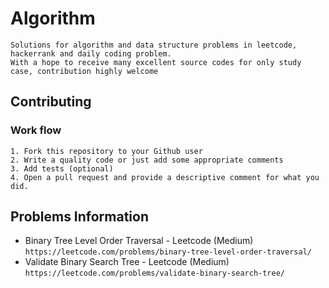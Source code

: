 # Algorithm
```
Solutions for algorithm and data structure problems in leetcode, hackerrank and daily coding problem. 
With a hope to receive many excellent source codes for only study case, contribution highly welcome
```
## Contributing
### Work flow
```
1. Fork this repository to your Github user
2. Write a quality code or just add some appropriate comments
3. Add tests (optional)
4. Open a pull request and provide a descriptive comment for what you did.
```

## Problems Information
* Binary Tree Level Order Traversal - Leetcode (Medium) 
``https://leetcode.com/problems/binary-tree-level-order-traversal/``
* Validate Binary Search Tree - Leetcode (Medium)
``https://leetcode.com/problems/validate-binary-search-tree/``